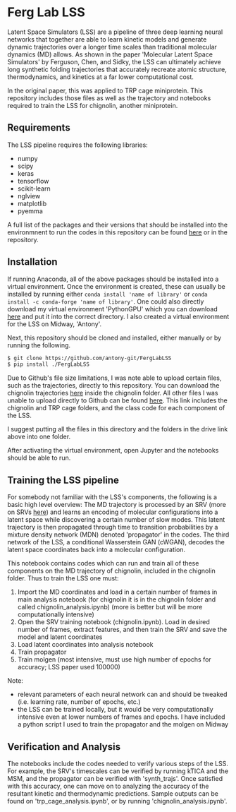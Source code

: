 # Ferg Lab LSS
Latent Space Simulators (LSS) are a pipeline of three deep learning neural networks that together are able to learn kinetic models and generate dynamic trajectories over a longer time scales than traditional molecular dynamics (MD) allows. As shown in the paper 'Molecular Latent Space Simulators' by Ferguson, Chen, and Sidky, the LSS can ultimately achieve long synthetic folding trajectories that accurately recreate atomic structure, thermodynamics, and kinetics at a far lower computational cost. 

In the original paper, this was applied to TRP cage miniprotein. This repository includes those files as well as the trajectory and notebooks required to train the LSS for chignolin, another miniprotein.

## Requirements
The LSS pipeline requires the following libraries:
- numpy
- scipy
- keras
- tensorflow
- scikit-learn
- nglview
- matplotlib
- pyemma

A full list of the packages and their versions that should be installed into the environmnent to run the codes in this repository can be found [here](https://ferglab.slack.com/files/UB5REGR7Z/F017TKT1XGV/version.txt?origin_team=TB421Q20Y&origin_channel=D016G6HUXBL) or in the repository. 

## Installation
If running Anaconda, all of the above packages should be installed into a virtual environment. Once the environment is created, these can usually be installed by running either `conda install 'name of library'` or `conda install -c conda-forge 'name of library'`. One could also directly download my virtual environment 'PythonGPU' which you can download [here](https://drive.google.com/drive/folders/1WEievrDRzutvvo0S3rr2GPmODaBU3L9V?usp=sharing) and put it into the correct directory. I also created a virtual environment for the LSS on Midway, 'Antony'.

Next, this repository should be cloned and installed, either manually or by running the following.
```bash
$ git clone https://github.com/antony-git/FergLabLSS
$ pip install ./FergLabLSS
```
Due to Github's file size limitations, I was note able to upload certain files, such as the trajectories, directly to this repository. You can download the chignolin trajectories [here](https://drive.google.com/drive/u/0/folders/1TqdaAaqCPE__PHXpksq2RORkxcX6cmZm) inside the chignolin folder. All other files I was unable to upload directly to Github can be found [here](https://drive.google.com/drive/folders/1WEievrDRzutvvo0S3rr2GPmODaBU3L9V?usp=sharing). This link includes the chignolin and TRP cage folders, and the class code for each component of the LSS. 

I suggest putting all the files in this directory and the folders in the drive link above into one folder. 

After activating the virtual environment, open Jupyter and the notebooks should be able to run.

## Training the LSS pipeline
For somebody not familiar with the LSS's components, the following is a basic high level overview: The MD trajectory is processed by an SRV (more on SRVs [here](https://github.com/hsidky/srv)) and learns an encoding of molecular configurations into a latent space while discovering a certain number of slow modes. This latent trajectory is then propagated through time to transition probabilities by a mixture density network (MDN) denoted 'propagator' in the codes. The third network of the LSS, a conditional Wasserstein GAN (cWGAN), decodes the latent space coordinates back into a molecular configuration. 

This notebook contains codes which can run and train all of these components on the MD trajectory of chignolin, included in the chignolin folder. Thus to train the LSS one must:
1. Import the MD coordinates and load in a certain number of frames in main analysis notebook (for chignolin it is in the chignolin folder and called chignolin_analysis.ipynb) (more is better but will be more computationally intensive)
2. Open the SRV training notebook (chignolin.ipynb). Load in desired number of frames, extract features, and then train the SRV and save the model and latent coordinates
3. Load latent coordinates into analysis notebook
4. Train propagator
5. Train molgen (most intensive, must use high number of epochs for accuracy; LSS paper used 100000)

Note: 
- relevant parameters of each neural network can and should be tweaked (i.e. learning rate, number of epochs, etc.)
- the LSS can be trained locally, but it would be very computationally intensive even at lower numbers of frames and epochs. I have included a python script I used to train the propagator and the molgen on Midway

## Verification and Analysis
The notebooks include the codes needed to verify various steps of the LSS. For example, the SRV's timescales can be verified by running kTICA and the MSM, and the propagator can be verified with 'synth_trajs'. Once satisfied with this accuracy, one can move on to analyzing the accuracy of the resultant kinetic and thermodynamic predictions.
Sample outputs can be found on 'trp_cage_analysis.ipynb', or by running 'chignolin_analysis.ipynb'.
